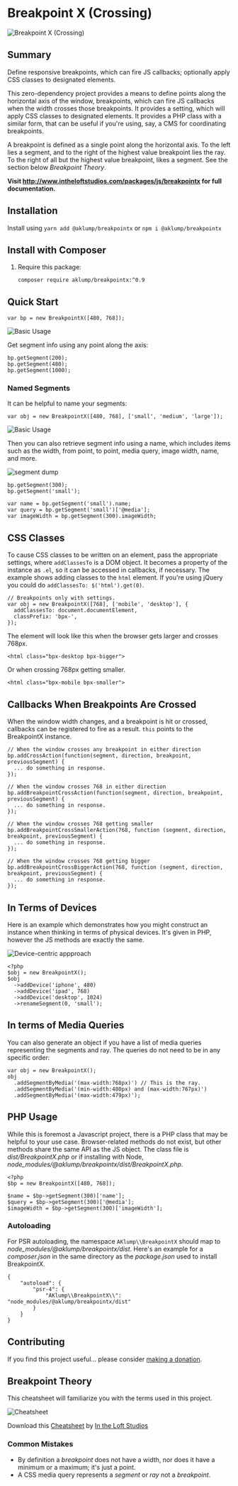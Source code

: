 # Breakpoint X (Crossing)

![Breakpoint X (Crossing)](images/breakpoint-x.jpg)

## Summary

Define responsive breakpoints, which can fire JS callbacks; optionally apply CSS classes to designated elements.

This zero-dependency project provides a means to define points along the horizontal axis of the window, breakpoints, which can fire JS callbacks when the width crosses those breakpoints.  It provides a setting, which will apply CSS classes to designated elements.  It provides a PHP class with a similar form, that can be useful if you're using, say, a CMS for coordinating breakpoints.

A breakpoint is defined as a single point along the horizontal axis.  To the left lies a segment, and to the right of the highest value breakpoint lies the ray.  To the right of all but the highest value breakpoint, likes a segment.  See the section below _Breakpoint Theory_.

**Visit <http://www.intheloftstudios.com/packages/js/breakpointx> for full documentation.**

## Installation

Install using `yarn add @aklump/breakpointx` or `npm i @aklump/breakpointx`

##   Install with Composer

1. Require this package:
   
    ```
    composer require aklump/breakpointx:^0.9
    ```

## Quick Start

    var bp = new BreakpointX([480, 768]);

![Basic Usage](images/basic.png)

Get segment info using any point along the axis:

    bp.getSegment(200);
    bp.getSegment(480);
    bp.getSegment(1000);

### Named Segments

It can be helpful to name your segments:


    var obj = new BreakpointX([480, 768], ['small', 'medium', 'large']);

![Basic Usage](images/named.png)

Then you can also retrieve segment info using a name, which includes items such as the width, from point, to point, media query, image width, name, and more.

![segment dump](images/console.jpg)

    bp.getSegment(300);
    bp.getSegment('small');
    
    var name = bp.getSegment('small').name;
    var query = bp.getSegment('small')['@media'];
    var imageWidth = bp.getSegment(300).imageWidth;

## CSS Classes

To cause CSS classes to be written on an element, pass the appropriate settings, where `addClassesTo` is a DOM object.  It becomes a property of the instance as `.el`, so it can be accessed in callbacks, if necessary.  The example shows adding classes to the `html` element.  If you're using jQuery you could do `addClassesTo: $('html').get(0)`.

    // Breakpoints only with settings.
    var obj = new BreakpointX([768], ['mobile', 'desktop'], {
      addClassesTo: document.documentElement,
      classPrefix: 'bpx-',
    });

The element will look like this when the browser gets larger and crosses 768px.

    <html class="bpx-desktop bpx-bigger">

Or when crossing 768px getting smaller.

    <html class="bpx-mobile bpx-smaller">

## Callbacks When Breakpoints Are Crossed

When the window width changes, and a breakpoint is hit or crossed, callbacks can be registered to fire as a result. `this` points to the BreakpointX instance.

    // When the window crosses any breakpoint in either direction
    bp.addCrossAction(function(segment, direction, breakpoint, previousSegment) {
      ... do something in response.
    });

    // When the window crosses 768 in either direction
    bp.addBreakpointCrossAction(function(segment, direction, breakpoint, previousSegment) {
      ... do something in response.
    });

    // When the window crosses 768 getting smaller
    bp.addBreakpointCrossSmallerAction(768, function (segment, direction, breakpoint, previousSegment) {
      ... do something in response.
    });

    // When the window crosses 768 getting bigger
    bp.addBreakpointCrossBiggerAction(768, function (segment, direction, breakpoint, previousSegment) {
      ... do something in response.
    });

## In Terms of Devices

Here is an example which demonstrates how you might construct an instance when thinking in terms of physical devices.  It's given in PHP, however the JS methods are exactly the same.

![Device-centric appproach](images/devices.png)

    <?php
    $obj = new BreakpointX();
    $obj
      ->addDevice('iphone', 480)
      ->addDevice('ipad', 768)
      ->addDevice('desktop', 1024)
      ->renameSegment(0, 'small');

## In terms of Media Queries

You can also generate an object if you have a list of media queries representing the segments and ray.  The queries do not need to be in any specific order:

    var obj = new BreakpointX();
    obj
      .addSegmentByMedia('(max-width:768px)') // This is the ray.
      .addSegmentByMedia('(min-width:480px) and (max-width:767px)')
      .addSegmentByMedia('(max-width:479px)');

## PHP Usage

While this is foremost a Javascript project, there is a PHP class that may be helpful to your use case.  Browser-related methods do not exist, but other methods share the same API as the JS object.  The class file is _dist/BreakpointX.php_ or if installing with Node, _node_modules/@aklump/breakpointx/dist/BreakpointX.php_.

    <?php
    $bp = new BreakpointX([480, 768]);
    
    $name = $bp->getSegment(300)['name'];
    $query = $bp->getSegment(300)['@media'];
    $imageWidth = $bp->getSegment(300)['imageWidth'];

### Autoloading

 For PSR autoloading, the namespace `AKlump\\BreakpointX` should map to _node_modules/@aklump/breakpointx/dist_.  Here's an example for a _composer.json_ in the same directory as the _package.json_ used to install BreakpointX.

    {
        "autoload": {
            "psr-4": {
                "AKlump\\BreakpointX\\": "node_modules/@aklump/breakpointx/dist"
            }
        }
    }

## Contributing

If you find this project useful... please consider [making a donation](https://www.paypal.com/cgi-bin/webscr?cmd=_s-xclick&hosted_button_id=4E5KZHDQCEUV8&item_name=Gratitude%20for%20aklump%2Fbreakpoint_x).

## Breakpoint Theory

This cheatsheet will familiarize you with the terms used in this project.

![Cheatsheet](images/breakpoint-cheatsheet.png)

Download this [Cheatsheet](../../images/breakpoint-cheatsheet.pdf) by [In the Loft Studios](http://www.intheloftstudios.com)

### Common Mistakes

* By definition a _breakpoint_ does not have a width, nor does it have a minimum or a maximum; it's just a point.
* A CSS media query represents a _segment_ or _ray_ not a _breakpoint_.
